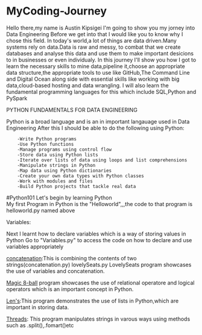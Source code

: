 # MyCoding-Journey
Hello there,my name is Austin Kipsigei I'm going to show you my jorney into Data Engineering 
Before we get into that I would like you to know why I chose this field.
In today's world,a lot of things are data driven.Many systems rely on data.Data is raw and messy,
to combat that we create databases and analyse this data and use them to make important desicions to in businesses or even individualy.
In this journey I'll show you how I got to learn the necessary skills to mine data,pipeline it,choose an appropriate data structure,the appropriate tools to use like GitHub,The Command Line and Digital Ocean along side with essential skills like working with big data,cloud-based hosting
and data wrangling.
I will also learn the fundamental programming languages for this which include SQL,Python and PySpark

 PYTHON FUNDAMENTALS FOR DATA ENGINEERING
 
 Python is a broad language and is an in important langauage used in Data Engineering
     After this I should be able to do the following using Python:
        
        -Write Python programs
        -Use Python functions
        -Manage programs using control flow
        -Store data using Python lists
        -Iterate over lists of data using loops and list comprehensions
        -Manipulate strings in Python
        -Map data using Python dictionaries
        -Create your own data types with Python classes
        -Work with modules and files
        -Build Python projects that tackle real data



#Python101
Let's begin by learning Python              
  My first Program in Python is the "Helloworld",,,the code to that program is helloworld.py named above

  Variables:

  Next I learnt how to declare variables which is a way of storing values in Python
  Go to "Variables.py" to access the code on how to declare and use variables appropriately

<a href = "https://github.com/AustinKipsigei/MyCoding-Journey/blob/main/concatenation.py">concatenation</a>:This is combining the contents of two strings(concatenation.py)
lovelySeats.py
LovelySeats program showcases the use of variables and concatenation.

<a href = "https://github.com/AustinKipsigei/MyCoding-Journey/blob/main/Magic%208-ball.py">Magic 8-ball</a> 
program showcases the use of relational operatore and logical operators which is an important concept in Python.

<a href = "https://github.com/AustinKipsigei/MyCoding-Journey/blob/main/Len's%20slice.py">Len's</a>:This program demonstrates the use of lists in Python,which are important in storing data.

<a href = "https://github.com/AustinKipsigei/MyCoding-Journey/blob/main/threads.py">Threads</a>: This program manipulates strings in varous ways using methods such as .split(),.fomart()etc

